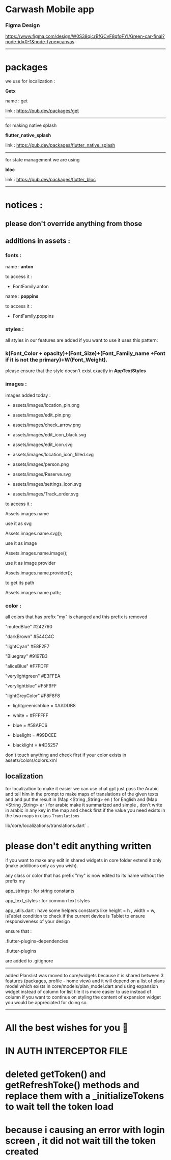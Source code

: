 
# Carwash Mobile app

  

### Figma Design

  

https://www.figma.com/design/W0S38qicrBfGCvF8gfoFYI/Green-car-final?node-id=0-1&node-type=canvas

  

---

  

# packages

  

we use for localization :

  

**Getx**

  

name : get

  

link : https://pub.dev/packages/get

  

---

  

for making native splash

  

**flutter_native_splash**

  

link : https://pub.dev/packages/flutter_native_splash

  

---

  

for state management we are using

  

**bloc**

  

link : https://pub.dev/packages/flutter_bloc

  

---

  

# notices :

  

## **please don't override anything from those**

  

## additions in assets :

  

### fonts :

  

name : **anton**

  

to access it :

  

- FontFamily.anton

  

name : **poppins**

  

to access it :

  

- FontFamily.poppins

  

### styles :

  

all styles in our features are added if you want to use it uses this pattern:

  

### k(Font_Color + opacity)+(Font_Size)+(Font_Family_name +Font if it is not the primary)+W(Font_Weight).

  

please ensure that the style doesn't exist exactly in **AppTextStyles**

  

### images :

  

images added today :

  

- assets/images/location_pin.png

- assets/images/edit_pin.png

- assets/images/check_arrow.png

- assets/images/edit_icon_black.svg

- assets/images/edit_icon.svg

- assets/images/location_icon_filled.svg

- assets/images/person.png

- assets/images/Reserve.svg

- assets/images/settings_icon.svg

- assets/images/Track_order.svg

  

to access it :

  

Assets.images.name

  

use it as svg

  

Assets.images.name.svg();

  

use it as image

  

Assets.images.name.image();

  

use it as image provider

  

Assets.images.name.provider();

  

to get its path

  

Assets.images.name.path;

  

### color :

  

all colors that has prefix "my" is changed and this prefix is removed

  

"mutedBlue" #242760

  

"darkBrown" #544C4C

"lightCyan" #E8F2F7

"Bluegray" #9197B3

"aliceBlue" #F7FDFF

"verylightgreen" #E3FFEA

"verylightblue" #F5F9FF

"lightGreyColor" #F8F8F8

  

- lightgreenishblue = #AADDB8

- white = #FFFFFF

- blue = #58AFC6

- bluelight = #99DCEE

- blacklight = #4D5257

  

don't touch anything and check first if your color exists in assets/colors/colors.xml

  

## localization

  

for localization to make it easier we can use chat gpt just pass the Arabic and tell him in the prompt to make maps of translations of the given texts and and put the result in (Map <String  ,String> en ) for English and (Map <String  ,String> ar ) for arabic make it summarized and simple , don't write in arabic in any key in the map and check first if the value you need exists in the two maps in class `Translations`

lib/core/localizations/translations.dart` .

  

# please don't edit anything written

  

if you want to make any edit in shared widgets in core folder extend it only (make additions only as you wish).

  

any class or color that has prefix "my" is now edited to its name without the prefix my

  

app_strings : for string constants

app_text_styles : for common text styles

app_utils.dart : have some helpers constants like height = h , width = w, isTablet condition to check if the current device is Tablet to ensure responsiveness of your design

  

ensure that :

.flutter-plugins-dependencies

.flutter-plugins
  

are added to .gitignore

---
added
Planslist was moved to core/widgets because it is shared between 3 features (packages, profile - home view) and it will depend on a list of plans model which exists in core/models/plan_model.dart and using expansion widget instead of column for list tile it is more easier to use instead of column if you want to continue on styling the content of expansion widget you would be appreciated for doing so.

---

# All the best wishes for you 👋

# IN AUTH INTERCEPTOR FILE
# deleted getToken() and getRefreshToke() methods and replace them with a _initializeTokens to wait tell the token load 
# because i causing an error with login screen , it did not wait till the token created